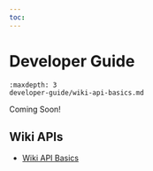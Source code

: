 ```yaml
---
toc:
---
```

# Developer Guide

```{toctree}
:maxdepth: 3
developer-guide/wiki-api-basics.md
```

Coming Soon!

## Wiki APIs

* [Wiki API Basics](./developer-guide/wiki-api-basics.md)
